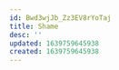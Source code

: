 ```yaml
---
id: Bwd3wjJb_Zz3EV8rYoTaj
title: Shame
desc: ''
updated: 1639759645938
created: 1639759645938
---
```


